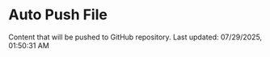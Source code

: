 # Auto Push File

Content that will be pushed to GitHub repository.
Last updated: 07/29/2025, 01:50:31 AM